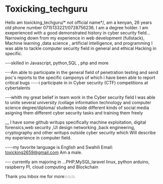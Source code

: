 # Toxicking_techguru




Hello am toxicking_techguru/* not official name*/, 
am a kenyan, 26 years old phone number 0715133221/0728756236.
I am a degree holder.
 I am exeperienced with a good demonstrated history in  cyber security  field...
Narrowing down from my experience in web development (fullstack), Machine learning ,data science , artificial intelligence, and programming I was able to tackle computer security field in general and ethical Hacking in specific.

---skilled in Javascript, python,SQL , php and more

---Am able to participate in the general field of penetration testing and send poc's reports to the specific camponys of which i  have been able to report critical bugs 
----i participate in in Cyber security (CTF) competitions  at cybertalents

---whith my great belief in team work in the Cyber security field I  was able to unite several university /collage  information technology and computer science degree/diploma/  students inside different kinds of social media asigning them different cyber security tasks and training them freely


__ I have some github writups specifically machine exploitation, digital forensics,web security ,UI design networking ,back engineering, cryptography and other writups outside cyber security which Will describe my experience in computer field.

----my favorite language is English and Swahili
Email: toxicking2659@gmail.com
Am a male.



--- currently am majoring in ...PHP,MySQL,laravel linux, python arduino, raspberry PI, cloud computing and Blockchain


Thank you Inbox me for more💥💥💥
